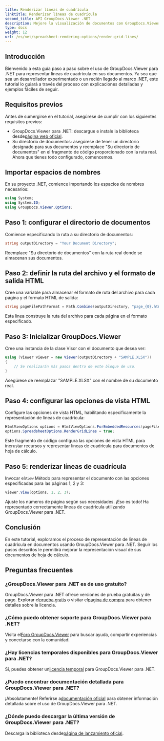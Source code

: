```yaml
---
title: Renderizar líneas de cuadrícula
linktitle: Renderizar líneas de cuadrícula
second_title: API GroupDocs.Viewer .NET
description: Mejore la visualización de documentos con GroupDocs.Viewer para .NET. Renderiza líneas de cuadrícula sin esfuerzo. ¡Pruebe la prueba gratuita ahora! #Documentos de grupo #Visor
type: docs
weight: 12
url: /es/net/spreadsheet-rendering-options/render-grid-lines/
---
```

## Introducción
Bienvenido a esta guía paso a paso sobre el uso de GroupDocs.Viewer para .NET para representar líneas de cuadrícula en sus documentos. Ya sea que sea un desarrollador experimentado o un recién llegado al marco .NET, este tutorial lo guiará a través del proceso con explicaciones detalladas y ejemplos fáciles de seguir.
## Requisitos previos
Antes de sumergirse en el tutorial, asegúrese de cumplir con los siguientes requisitos previos:
-  GroupDocs.Viewer para .NET: descargue e instale la biblioteca desde[página web oficial](https://releases.groupdocs.com/viewer/net/).
- Su directorio de documentos: asegúrese de tener un directorio designado para sus documentos y reemplace "Su directorio de documentos" en el fragmento de código proporcionado con la ruta real.
Ahora que tienes todo configurado, comencemos.
## Importar espacios de nombres
En su proyecto .NET, comience importando los espacios de nombres necesarios:
```csharp
using System;
using System.IO;
using GroupDocs.Viewer.Options;
```
## Paso 1: configurar el directorio de documentos
Comience especificando la ruta a su directorio de documentos:
```csharp
string outputDirectory = "Your Document Directory";
```
Reemplace "Su directorio de documentos" con la ruta real donde se almacenan sus documentos.
## Paso 2: definir la ruta del archivo y el formato de salida HTML
Cree una variable para almacenar el formato de ruta del archivo para cada página y el formato HTML de salida:
```csharp
string pageFilePathFormat = Path.Combine(outputDirectory, "page_{0}.html");
```
Esta línea construye la ruta del archivo para cada página en el formato especificado.
## Paso 3: Inicializar GroupDocs.Viewer
Cree una instancia de la clase Visor con el documento que desea ver:
```csharp
using (Viewer viewer = new Viewer(outputDirectory + "SAMPLE.XLSX"))
{
    // Se realizarán más pasos dentro de este bloque de uso.
}
```
Asegúrese de reemplazar "SAMPLE.XLSX" con el nombre de su documento real.
## Paso 4: configurar las opciones de vista HTML
Configure las opciones de vista HTML, habilitando específicamente la representación de líneas de cuadrícula:
```csharp
HtmlViewOptions options = HtmlViewOptions.ForEmbeddedResources(pageFilePathFormat);
options.SpreadsheetOptions.RenderGridLines = true;
```
Este fragmento de código configura las opciones de vista HTML para incrustar recursos y representar líneas de cuadrícula para documentos de hoja de cálculo.
## Paso 5: renderizar líneas de cuadrícula
 Invocar el`View` Método para representar el documento con las opciones especificadas para las páginas 1, 2 y 3:
```csharp
viewer.View(options, 1, 2, 3);
```
Ajuste los números de página según sus necesidades.
¡Eso es todo! Ha representado correctamente líneas de cuadrícula utilizando GroupDocs.Viewer para .NET.
## Conclusión
En este tutorial, exploramos el proceso de representación de líneas de cuadrícula en documentos usando GroupDocs.Viewer para .NET. Seguir los pasos descritos le permitirá mejorar la representación visual de sus documentos de hoja de cálculo.
## Preguntas frecuentes
### ¿GroupDocs.Viewer para .NET es de uso gratuito?
 GroupDocs.Viewer para .NET ofrece versiones de prueba gratuitas y de pago. Explorar el[prueba gratis](https://releases.groupdocs.com/) o visitar el[pagina de compra](https://purchase.groupdocs.com/buy) para obtener detalles sobre la licencia.
### ¿Cómo puedo obtener soporte para GroupDocs.Viewer para .NET?
 Visita el[Foro GroupDocs.Viewer](https://forum.groupdocs.com/c/viewer/9) para buscar ayuda, compartir experiencias y conectarse con la comunidad.
### ¿Hay licencias temporales disponibles para GroupDocs.Viewer para .NET?
 Sí, puedes obtener un[licencia temporal](https://purchase.groupdocs.com/temporary-license/) para GroupDocs.Viewer para .NET.
### ¿Puedo encontrar documentación detallada para GroupDocs.Viewer para .NET?
 ¡Absolutamente! Referirse a[documentación oficial](https://reference.groupdocs.com/viewer/net/) para obtener información detallada sobre el uso de GroupDocs.Viewer para .NET.
### ¿Dónde puedo descargar la última versión de GroupDocs.Viewer para .NET?
 Descarga la biblioteca desde[página de lanzamiento oficial](https://releases.groupdocs.com/viewer/net/).